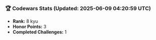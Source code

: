 ### 🏆 Codewars Stats (Updated: 2025-06-09 04:20:59 UTC)

- **Rank:** 8 kyu
- **Honor Points:** 3
- **Completed Challenges:** 1
